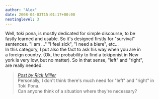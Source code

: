```yaml
---
author: "Alex"
date: 2008-04-03T15:01:17+00:00
nestinglevel: 3
---
```

Well, toki pona, is mostly dedicated for simple discourse, to be  
fastly learned and usable. So it's designed firstly for "survival"  
sentences. "I am ..." "I feel sick", "I need a biere", etc...  
In this category, I put also the fact to ask his way when you are in  
a foreign country. (Ok, the probability to find a tokiponist in New  
york is very low, but no matter). So in that sense, "left" and "right",  
are really needed.  

> [_Post by Rick Miller_](/US85m766/how-to-say-left-and-right#post15)  
> Personally, I don't think there's much need for "left" and "right" in Toki Pona.  
> Can anyone think of a situation where they're necessary?  
>